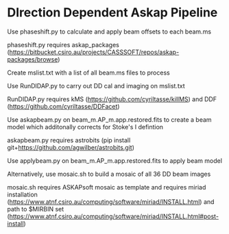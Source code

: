 # DIrection Dependent Askap Pipeline

Use phaseshift.py to calculate and apply beam offsets to each beam.ms 

phaseshift.py requires askap_packages (https://bitbucket.csiro.au/projects/CASSSOFT/repos/askap-packages/browse)

Create mslist.txt with a list of all beam.ms files to process

Use RunDIDAP.py to carry out DD cal and imaging on mslist.txt
	
RunDIDAP.py requires kMS (https://github.com/cyriltasse/killMS) and DDF (https://github.com/cyriltasse/DDFacet)

Use askapbeam.py on beam_m.AP_m.app.restored.fits to create a beam model which additonally corrects for Stoke's I defintion

askapbeam.py requires astrobits (pip install git+https://github.com/agwilber/astrobits.git)

Use applybeam.py on beam_m.AP_m.app.restored.fits to apply beam model 

Alternatively, use mosaic.sh to build a mosaic of all 36 DD beam images

mosaic.sh requires ASKAPsoft mosaic as template and requires miriad installation (https://www.atnf.csiro.au/computing/software/miriad/INSTALL.html) and path to $MIRBIN set (https://www.atnf.csiro.au/computing/software/miriad/INSTALL.html#post-install)
  
